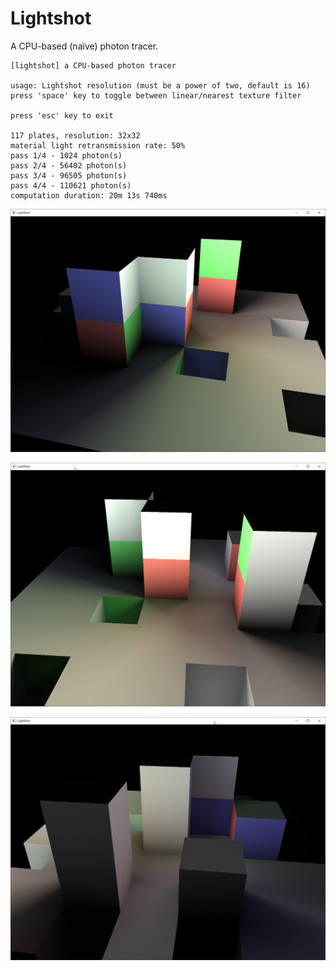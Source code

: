 # Lightshot

A CPU-based (naïve) photon tracer.

```
[lightshot] a CPU-based photon tracer

usage: Lightshot resolution (must be a power of two, default is 16)
press 'space' key to toggle between linear/nearest texture filter

press 'esc' key to exit

117 plates, resolution: 32x32
material light retransmission rate: 50%
pass 1/4 - 1024 photon(s)
pass 2/4 - 56402 photon(s)
pass 3/4 - 96505 photon(s)
pass 4/4 - 110621 photon(s)
computation duration: 20m 13s 740ms
```

![image-20250103151130023](readme.assets/image-20250103151130023.png)

![image-20250103151053919](readme.assets/image-20250103151053919.png)

![image-20250103151147035](readme.assets/image-20250103151147035.png)